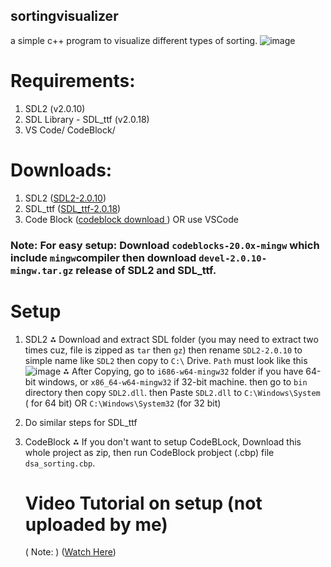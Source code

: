 ## sortingvisualizer
a simple c++ program to visualize different types of sorting.
![image](https://github.com/user-attachments/assets/b963879b-e254-4ad5-ae0c-a8f8dfdd40f5)
# Requirements:
1. SDL2 (v2.0.10)
2. SDL Library - SDL_ttf (v2.0.18)
3. VS Code/ CodeBlock/

# Downloads: 
1. SDL2 ([SDL2-2.0.10](https://github.com/libsdl-org/SDL/releases/tag/release-2.0.10))
2. SDL_ttf ([SDL_ttf-2.0.18](https://github.com/libsdl-org/SDL_ttf/releases/tag/release-2.0.18))
3. Code Block ([codeblock download ](https://www.codeblocks.org/downloads/binaries/https://www.codeblocks.org/downloads/binaries/)) OR use VSCode

### Note: For easy setup: Download `codeblocks-20.0x-mingw` which include `mingw`compiler then download `devel-2.0.10-mingw.tar.gz` release of SDL2 and SDL_ttf.


# Setup
1. SDL2
 ⁂ Download and extract SDL folder (you may need to extract two times cuz, file is zipped as `tar` then `gz`) then rename `SDL2-2.0.10` to simple name like `SDL2` then copy to `C:\` Drive. `Path` must 
    look like this
![image](https://github.com/user-attachments/assets/a254fd0b-506c-4cde-9791-4db841d0b012)
 ⁂ After Copying, go to `i686-w64-mingw32` folder if you have 64-bit windows, or `x86_64-w64-mingw32` if 32-bit machine. then go to `bin` directory then copy `SDL2.dll`.
    then Paste `SDL2.dll` to `C:\Windows\System` ( for 64 bit) OR `C:\Windows\System32` (for 32 bit)

2. Do similar steps for SDL_ttf

3. CodeBlock
   ⁂ If you don't want to setup CodeBLock, Download this whole project as zip, then run CodeBlock probject (.cbp)  file `dsa_sorting.cbp`.


   # Video  Tutorial on setup (not uploaded by me)
   ( Note: )
     ([Watch Here](https://www.youtube.com/watch?v=L9Rm5U8w6aE))

  
